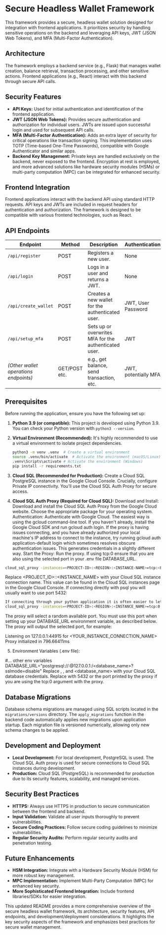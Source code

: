 # Secure Headless Wallet Framework

This framework provides a secure, headless wallet solution designed for integration with frontend applications. It prioritizes security by handling sensitive operations on the backend and leveraging API keys, JWT (JSON Web Tokens), and MFA (Multi-Factor Authentication).

## Architecture

The framework employs a backend service (e.g., Flask) that manages wallet creation, balance retrieval, transaction processing, and other sensitive actions. Frontend applications (e.g., React) interact with this backend through secure API calls.

## Security Features

* **API Keys:** Used for initial authentication and identification of the frontend application.
* **JWT (JSON Web Tokens):**  Provides secure authentication and authorization for individual users. JWTs are issued upon successful login and used for subsequent API calls.
* **MFA (Multi-Factor Authentication):** Adds an extra layer of security for critical operations like transaction signing.  This implementation uses TOTP (Time-based One-Time Passwords), compatible with Google Authenticator and similar apps.
* **Backend Key Management:** Private keys are handled exclusively on the backend, never exposed to the frontend.  Encryption at rest is employed, and more advanced solutions like hardware security modules (HSMs) or multi-party computation (MPC) can be integrated for enhanced security.

## Frontend Integration

Frontend applications interact with the backend API using standard HTTP requests.  API keys and JWTs are included in request headers for authentication and authorization.  The framework is designed to be compatible with various frontend technologies, such as React.

## API Endpoints


| Endpoint          | Method | Description                                           | Authentication        |
|-------------------|--------|-------------------------------------------------------|-----------------------|
| `/api/register`   | POST   | Registers a new user.                               | None                  |
| `/api/login`      | POST   | Logs in a user and returns a JWT.                    | None                  |
| `/api/create_wallet` | POST   | Creates a new wallet for the authenticated user.     | JWT, User Password    |
| `/api/setup_mfa`  | POST   | Sets up or overwrites MFA for the authenticated user. | JWT                   |
|  *(Other wallet operations endpoints)* |  GET/POST etc.  | e.g., get balance, send transaction, etc. | JWT, potentially MFA |


## Prerequisites

Before running the application, ensure you have the following set up:

1. **Python 3.9 (or compatible):** This project is developed using Python 3.9. You can check your Python version with `python3 --version`.

2. **Virtual Environment (Recommended):** It's highly recommended to use a virtual environment to isolate project dependencies.

   ```bash
   python3 -m venv .venv  # Create a virtual environment
   source .venv/bin/activate  # Activate the environment (macOS/Linux)
   .venv\Scripts\activate # Activate the environment (Windows)
   pip install -r requirements.txt

3. **Cloud SQL (Recommended for Production):** Create a Cloud SQL PostgreSQL instance in the Google Cloud Console. Crucially, 	configure Private IP connectivity. You'll use the Cloud SQL Auth Proxy for secure access.
4. **Cloud SQL Auth Proxy (Required for Cloud SQL):**
Download and Install: Download and install the Cloud SQL Auth Proxy from the Google Cloud website. Choose the appropriate 	package for your operating system.
​Authentication: Authenticate with Google Cloud. The easiest way is using the gcloud command-line tool. If you haven't already, 	install the Google Cloud SDK and run gcloud auth login. If the proxy is having issues connecting, and you have already authorized your local machine's IP address to connect to the instance, try running gcloud auth application-default login which sometimes resolves obscure authentication issues. This generates credentials in a slightly different way.
Start the Proxy: Run the proxy. If using tcp:0 ensure that you are also using the selected port in your .env file DATABASE_URL.
```bash 
cloud_sql_proxy -instances=<PROJECT-ID>:<REGION>:<INSTANCE-NAME>=tcp:<PORT> &
```
Replace <PROJECT_ID>:<REGION>:<INSTANCE_NAME> with your Cloud SQL instance connection name. This value can be found in the Cloud SQL instances page in the Google Cloud Console.
If connecting directly with psql you will usually want to use port 5432:
```bash cloud_sql_proxy -instances=<PROJECT-ID>:<REGION>:<INSTANCE_NAME>=tcp:5432 &
If connecting through your python application it is often easier to let the proxy choose a port for you in case something is already running on port 5432:
cloud_sql_proxy -instances=<PROJECT-ID>:<REGION>:<INSTANCE_NAME>=tcp:0 &
```
The proxy will select a random available port. You must use this port when setting up your DATABASE_URL environment variable, as described below. The proxy will output the selected port, for example:

Listening on 127.0.0.1:44915 for <YOUR_INSTANCE_CONNECTION_NAME>
Proxy initialized in 796.66411ms

5. Environment Variables (.env file):

#... other env variables
DATABASE_URL="postgresql://<username>:<password>@127.0.0.1:<PORT>/<database_name>?sslmode=disable"
Replace <username>, <password>, and <database_name> with your Cloud SQL database credentials. Replace <PORT> with 5432 or the port printed by the proxy if you are using the tcp:0 argument with the proxy.



## Database Migrations
Database schema migrations are managed using SQL scripts located in the `migrations/versions` directory.  The `apply_migrations` function in the backend code automatically applies new migrations upon application startup. Each migration file is versioned numerically, allowing only new schema changes to be applied.



## Development and Deployment

* **Local Development:** For local development, PostgreSQL is used.  The Cloud SQL Auth proxy is used for secure connections to Cloud SQL instances during development.
* **Production:**  Cloud SQL (PostgreSQL) is recommended for production due to its security features, scalability, and managed services.



## Security Best Practices

* **HTTPS:**  Always use HTTPS in production to secure communication between the frontend and backend.
* **Input Validation:** Validate all user inputs thoroughly to prevent vulnerabilities.
* **Secure Coding Practices:** Follow secure coding guidelines to minimize vulnerabilities.
* **Regular Security Audits:**  Perform regular security audits and penetration testing.

## Future Enhancements

* **HSM Integration:** Integrate with a Hardware Security Module (HSM) for more robust key management.
* **MPC Implementation:** Implement Multi-Party Computation (MPC) for enhanced key security.
* **More Sophisticated Frontend Integration:** Include frontend libraries/SDKs for easier integration.

This updated README provides a more comprehensive overview of the secure headless wallet framework, its architecture, security features, API endpoints, and development/deployment considerations.  It highlights the key security aspects of the framework and emphasizes best practices for secure wallet management.
